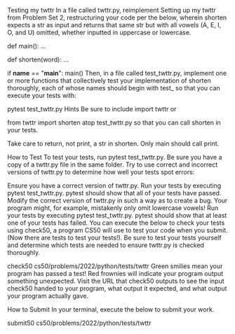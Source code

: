 Testing my twttr
In a file called twttr.py, reimplement Setting up my twttr from Problem Set 2, restructuring your code per the below, wherein shorten expects a str as input and returns that same str but with all vowels (A, E, I, O, and U) omitted, whether inputted in uppercase or lowercase.

def main():
    ...


def shorten(word):
    ...


if __name__ == "__main__":
    main()
Then, in a file called test_twttr.py, implement one or more functions that collectively test your implementation of shorten thoroughly, each of whose names should begin with test_ so that you can execute your tests with:

pytest test_twttr.py
Hints
Be sure to include
import twttr
or

from twttr import shorten
atop test_twttr.py so that you can call shorten in your tests.

Take care to return, not print, a str in shorten. Only main should call print.

How to Test
To test your tests, run pytest test_twttr.py. Be sure you have a copy of a twttr.py file in the same folder. Try to use correct and incorrect versions of twttr.py to determine how well your tests spot errors:

Ensure you have a correct version of twttr.py. Run your tests by executing pytest test_twttr.py. pytest should show that all of your tests have passed.
Modify the correct version of twttr.py in such a way as to create a bug. Your program might, for example, mistakenly only omit lowercase vowels! Run your tests by executing pytest test_twttr.py. pytest should show that at least one of your tests has failed.
You can execute the below to check your tests using check50, a program CS50 will use to test your code when you submit. (Now there are tests to test your tests!). Be sure to test your tests yourself and determine which tests are needed to ensure twttr.py is checked thoroughly.

check50 cs50/problems/2022/python/tests/twttr
Green smilies mean your program has passed a test! Red frownies will indicate your program output something unexpected. Visit the URL that check50 outputs to see the input check50 handed to your program, what output it expected, and what output your program actually gave.

How to Submit
In your terminal, execute the below to submit your work.

submit50 cs50/problems/2022/python/tests/twttr